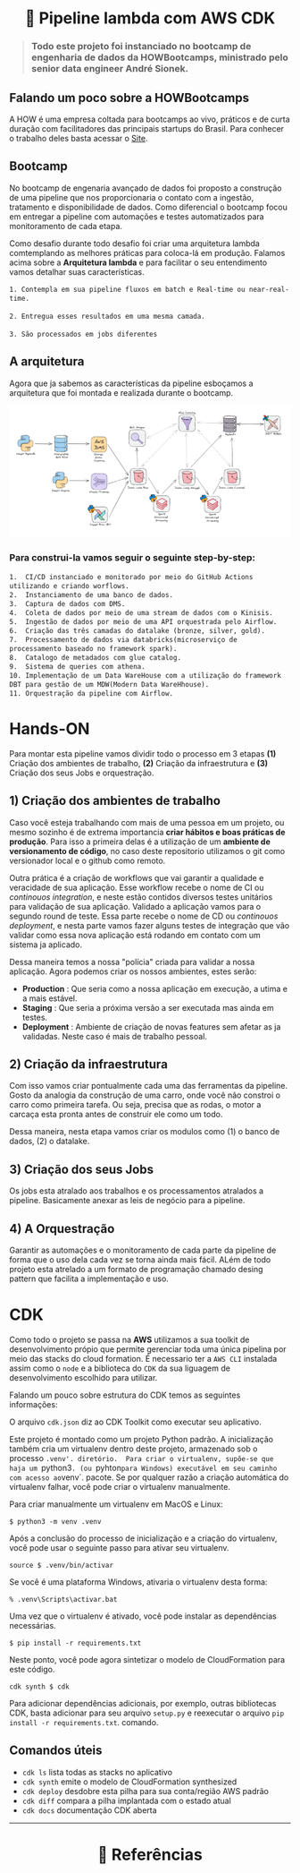 <h1 align="center"> 
	📌 Pipeline lambda com AWS CDK
</h1>

> ### Todo este projeto foi instanciado no bootcamp de engenharia de dados da HOWBootcamps, ministrado pelo senior data engineer André Sionek.

## Falando um poco sobre a HOWBootcamps

A HOW é uma empresa coltada para bootcamps ao vivo, práticos e de curta duração com facilitadores das principais startups do Brasil. Para conhecer o trabalho deles basta acessar o [Site](https://learn.howedu.com.br/todos).

## Bootcamp

No bootcamp de engenaria avançado de dados foi proposto a construção de uma pipeline que nos proporcionaria o contato com a ingestão, tratamento e disponibilidade de dados. Como diferencial o bootcamp focou em entregar a pipeline com automações e testes automatizados para monitoramento de cada etapa.

Como desafio durante todo desafio foi criar uma arquitetura lambda comtemplando as melhores práticas para coloca-lá em produção. Falamos acima sobre a **Arquitetura lambda** e para facilitar o seu entendimento vamos detalhar suas características.

    1. Contempla em sua pipeline fluxos em batch e Real-time ou near-real-time.

    2. Entregua esses resultados em uma mesma camada.

    3. São processados em jobs diferentes

## A arquitetura

Agora que ja sabemos as características da pipeline esboçamos a arquitetura que foi montada e realizada durante o bootcamp.

<center><img src='img/arquitetura_sionek.png'></center>

### Para construi-la vamos seguir o seguinte step-by-step:

    1.  CI/CD instanciado e monitorado por meio do GitHub Actions utilizando e criando worflows.
    2.  Instanciamento de uma banco de dados. 
    3.  Captura de dados com DMS. 
    4.  Coleta de dados por meio de uma stream de dados com o Kinisis. 
    5.  Ingestão de dados por meio de uma API orquestrada pelo Airflow. 
    6.  Criação das três camadas do datalake (bronze, silver, gold).
    7.  Processamento de dados via databricks(microserviço de processamento baseado no framework spark). 
    8.  Catalogo de metadados com glue catalog. 
    9.  Sistema de queries com athena. 
    10. Implementação de um Data WareHouse com a utilização do framework DBT para gestão de um MDW(Modern Data WareHhouse).
    11. Orquestração da pipeline com Airflow.

# Hands-ON


Para montar esta pipeline vamos dividir todo o processo em 3 etapas **(1)** Criação dos ambientes de trabalho, **(2)** Criação da infraestrutura e **(3)** Criação dos seus Jobs e orquestração.


## 1) Criação dos ambientes de trabalho

Caso você esteja trabalhando com mais de uma pessoa em um projeto, ou mesmo sozinho é de extrema importancia **criar hábitos e boas práticas de produção**. Para isso a primeira delas é a utilização de um **ambiente de versionamento de código**, no caso deste repositorio utilizamos o git como versionador local e o github como remoto.

Outra prática é a criação de workflows que vai garantir a qualidade e veracidade de sua aplicação. Esse workflow recebe o nome de CI ou *continouos integration*, e neste estão contidos diversos testes unitários para validação de sua aplicação. Validado a aplicação vamos para o segundo round de teste. Essa parte recebe o nome de CD ou *continouos deployment*, e nesta parte vamos fazer  alguns testes de integração que vão validar como essa nova aplicação está rodando em contato com um sistema ja aplicado.

Dessa maneira temos a nossa "polícia" criada para validar a nossa aplicação. Agora podemos criar os nossos ambientes, estes serão:
* **Production** : Que seria como a nossa aplicação em execução, a utima e a mais estável.
* **Staging** : Que seria a próxima versão a ser executada mas ainda em testes.
* **Deployment** : Ambiente de criação de novas features sem afetar as ja validadas. Neste caso é mais de trabalho pessoal.


## 2) Criação da infraestrutura

Com isso vamos criar pontualmente cada uma das ferramentas da pipeline. Gosto da analogia da construção de uma carro, onde você não constroi o carro como primeira tarefa. Ou seja, precisa que as rodas, o motor a carcaça esta pronta antes de construir ele como um todo.

Dessa maneira, nesta etapa vamos criar os modulos como (1) o banco de dados, (2) o datalake.
## 3) Criação dos seus Jobs

Os jobs esta atralado aos trabalhos e os processamentos atralados a pipeline. Basicamente anexar as leis de negócio para a pipeline.

## 4) A Orquestração

Garantir as automações e o monitoramento de cada parte da pipeline de forma que o uso dela cada vez se torna ainda mais fácil. ALém de todo projeto esta atrelado a um formato de programação chamado desing pattern que facilita a implementação e uso.

# CDK

Como todo o projeto se passa na **AWS** utilizamos a sua toolkit de desenvolvimento própio que permite gerenciar toda uma única pipelina por meio das stacks do cloud formation. É necessario ter a `AWS CLI` instalada assim como o `node` e a biblioteca do `CDK` da sua liguagem de desenvolvimento escolhido para utilizar.

Falando um pouco sobre estrutura do CDK temos as seguintes informações:

O arquivo `cdk.json` diz ao CDK Toolkit como executar seu aplicativo.

Este projeto é montado como um projeto Python padrão.  A inicialização
também cria um virtualenv dentro deste projeto, armazenado sob o processo `.venv'.
diretório.  Para criar o virtualenv, supõe-se que haja um `python3`.
(ou `pyhton` para Windows) executável em seu caminho com acesso ao `venv`.
pacote. Se por qualquer razão a criação automática do virtualenv falhar,
você pode criar o virtualenv manualmente.

Para criar manualmente um virtualenv em MacOS e Linux:

```
$ python3 -m venv .venv
```

Após a conclusão do processo de inicialização e a criação do virtualenv, você pode usar o seguinte
passo para ativar seu virtualenv.

```
source $ .venv/bin/activar
```

Se você é uma plataforma Windows, ativaria o virtualenv desta forma:

```
% .venv\Scripts\activar.bat
```

Uma vez que o virtualenv é ativado, você pode instalar as dependências necessárias.

```
$ pip install -r requirements.txt
```

Neste ponto, você pode agora sintetizar o modelo de CloudFormation para este código.

```
cdk synth $ cdk
```

Para adicionar dependências adicionais, por exemplo, outras bibliotecas CDK, basta adicionar
para seu arquivo `setup.py` e reexecutar o arquivo `pip install -r requirements.txt`.
comando.

## Comandos úteis

 * `cdk ls` lista todas as stacks no aplicativo
 * `cdk synth` emite o modelo de CloudFormation synthesized
 * `cdk deploy` desdobre esta pilha para sua conta/região AWS padrão
 * `cdk diff` compara a pilha implantada com o estado atual
 * `cdk docs` documentação CDK aberta

---

<h1 align="center"> 
	📌 Referências
</h1>